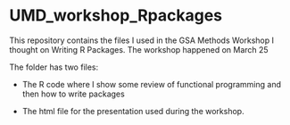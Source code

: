 # UMD_workshop_Rpackages
This repository contains the files I used in the GSA Methods Workshop I thought on Writing R Packages. The workshop happened on March 25

The folder has two files:

- The R code where I show some review of functional programming and then how to write packages

- The html file for the presentation used during the workshop. 


